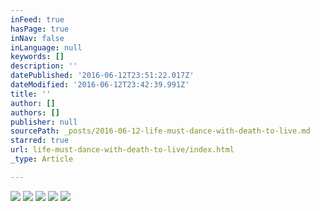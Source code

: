 ```yaml
---
inFeed: true
hasPage: true
inNav: false
inLanguage: null
keywords: []
description: ''
datePublished: '2016-06-12T23:51:22.017Z'
dateModified: '2016-06-12T23:42:39.991Z'
title: ''
author: []
authors: []
publisher: null
sourcePath: _posts/2016-06-12-life-must-dance-with-death-to-live.md
starred: true
url: life-must-dance-with-death-to-live/index.html
_type: Article

---
```

![](https://the-grid-user-content.s3-us-west-2.amazonaws.com/b31552f1-cede-415c-a1f3-0de788fbe45f.jpg)
![](https://the-grid-user-content.s3-us-west-2.amazonaws.com/6fa3bdbc-2328-4918-b226-e7c068765188.jpg)
![](https://the-grid-user-content.s3-us-west-2.amazonaws.com/93d1a879-44a7-47d8-aa12-c5b23a66215f.jpg)
![](https://the-grid-user-content.s3-us-west-2.amazonaws.com/045ac422-6769-4598-b203-80f66b7ba7b2.jpg)
![](https://the-grid-user-content.s3-us-west-2.amazonaws.com/2d94dd5f-ab85-4105-84b2-7588b4b207c6.jpg)